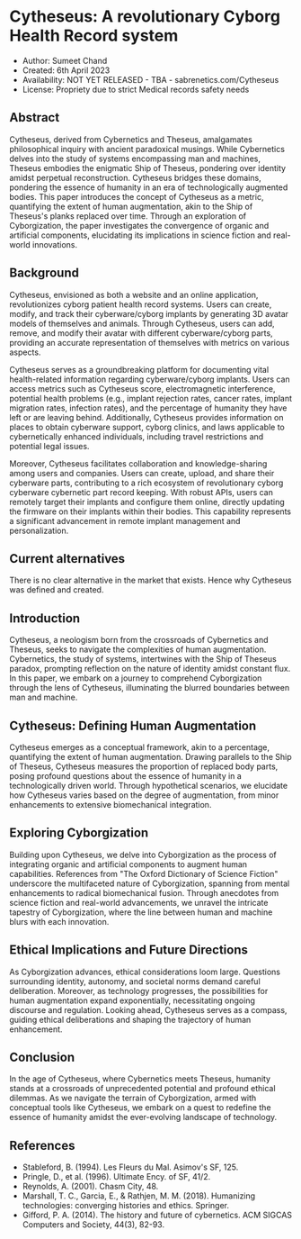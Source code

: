 # Cytheseus: A revolutionary Cyborg Health Record system

* Author: Sumeet Chand
* Created: 6th April 2023
* Availability: NOT YET RELEASED - TBA - sabrenetics.com/Cytheseus
* License: Propriety due to strict Medical records safety needs

## Abstract
Cytheseus, derived from Cybernetics and Theseus, amalgamates philosophical inquiry with ancient paradoxical musings. While Cybernetics delves into the study of systems encompassing man and machines, Theseus embodies the enigmatic Ship of Theseus, pondering over identity amidst perpetual reconstruction. Cytheseus bridges these domains, pondering the essence of humanity in an era of technologically augmented bodies. This paper introduces the concept of Cytheseus as a metric, quantifying the extent of human augmentation, akin to the Ship of Theseus's planks replaced over time. Through an exploration of Cyborgization, the paper investigates the convergence of organic and artificial components, elucidating its implications in science fiction and real-world innovations.

## Background
Cytheseus, envisioned as both a website and an online application, revolutionizes cyborg patient health record systems. Users can create, modify, and track their cyberware/cyborg implants by generating 3D avatar models of themselves and animals. Through Cytheseus, users can add, remove, and modify their avatar with different cyberware/cyborg parts, providing an accurate representation of themselves with metrics on various aspects.

Cytheseus serves as a groundbreaking platform for documenting vital health-related information regarding cyberware/cyborg implants. Users can access metrics such as Cytheseus score, electromagnetic interference, potential health problems (e.g., implant rejection rates, cancer rates, implant migration rates, infection rates), and the percentage of humanity they have left or are leaving behind. Additionally, Cytheseus provides information on places to obtain cyberware support, cyborg clinics, and laws applicable to cybernetically enhanced individuals, including travel restrictions and potential legal issues.

Moreover, Cytheseus facilitates collaboration and knowledge-sharing among users and companies. Users can create, upload, and share their cyberware parts, contributing to a rich ecosystem of revolutionary cyborg cyberware cybernetic part record keeping. With robust APIs, users can remotely target their implants and configure them online, directly updating the firmware on their implants within their bodies. This capability represents a significant advancement in remote implant management and personalization.

## Current alternatives
There is no clear alternative in the market that exists. Hence why Cytheseus was defined and created.

## Introduction
Cytheseus, a neologism born from the crossroads of Cybernetics and Theseus, seeks to navigate the complexities of human augmentation. Cybernetics, the study of systems, intertwines with the Ship of Theseus paradox, prompting reflection on the nature of identity amidst constant flux. In this paper, we embark on a journey to comprehend Cyborgization through the lens of Cytheseus, illuminating the blurred boundaries between man and machine.

## Cytheseus: Defining Human Augmentation
Cytheseus emerges as a conceptual framework, akin to a percentage, quantifying the extent of human augmentation. Drawing parallels to the Ship of Theseus, Cytheseus measures the proportion of replaced body parts, posing profound questions about the essence of humanity in a technologically driven world. Through hypothetical scenarios, we elucidate how Cytheseus varies based on the degree of augmentation, from minor enhancements to extensive biomechanical integration.

## Exploring Cyborgization
Building upon Cytheseus, we delve into Cyborgization as the process of integrating organic and artificial components to augment human capabilities. References from "The Oxford Dictionary of Science Fiction" underscore the multifaceted nature of Cyborgization, spanning from mental enhancements to radical biomechanical fusion. Through anecdotes from science fiction and real-world advancements, we unravel the intricate tapestry of Cyborgization, where the line between human and machine blurs with each innovation.

## Ethical Implications and Future Directions
As Cyborgization advances, ethical considerations loom large. Questions surrounding identity, autonomy, and societal norms demand careful deliberation. Moreover, as technology progresses, the possibilities for human augmentation expand exponentially, necessitating ongoing discourse and regulation. Looking ahead, Cytheseus serves as a compass, guiding ethical deliberations and shaping the trajectory of human enhancement.

## Conclusion
In the age of Cytheseus, where Cybernetics meets Theseus, humanity stands at a crossroads of unprecedented potential and profound ethical dilemmas. As we navigate the terrain of Cyborgization, armed with conceptual tools like Cytheseus, we embark on a quest to redefine the essence of humanity amidst the ever-evolving landscape of technology.

## References
* Stableford, B. (1994). Les Fleurs du Mal. Asimov's SF, 125.
* Pringle, D., et al. (1996). Ultimate Ency. of SF, 41/2.
* Reynolds, A. (2001). Chasm City, 48.
* Marshall, T. C., Garcia, E., & Rathjen, M. M. (2018). Humanizing technologies: converging histories and ethics. Springer.
* Gifford, P. A. (2014). The history and future of cybernetics. ACM SIGCAS Computers and Society, 44(3), 82-93.








